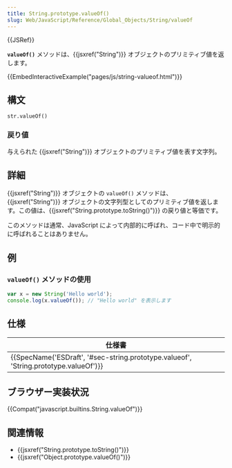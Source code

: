 ```yaml
---
title: String.prototype.valueOf()
slug: Web/JavaScript/Reference/Global_Objects/String/valueOf
---
```


{{JSRef}}

**`valueOf()`** メソッドは、{{jsxref("String")}} オブジェクトのプリミティブ値を返します。

{{EmbedInteractiveExample("pages/js/string-valueof.html")}}

## 構文

```
str.valueOf()
```

### 戻り値

与えられた {{jsxref("String")}} オブジェクトのプリミティブ値を表す文字列。

## 詳細

{{jsxref("String")}} オブジェクトの `valueOf()` メソッドは、{{jsxref("String")}} オブジェクトの文字列型としてのプリミティブ値を返します。この値は、{{jsxref("String.prototype.toString()")}} の戻り値と等価です。

このメソッドは通常、JavaScript によって内部的に呼ばれ、コード中で明示的に呼ばれることはありません。

## 例

### `valueOf()` メソッドの使用

```js
var x = new String('Hello world');
console.log(x.valueOf()); // "Hello world" を表示します
```

## 仕様

| 仕様書                                                                                                           |
| ---------------------------------------------------------------------------------------------------------------- |
| {{SpecName('ESDraft', '#sec-string.prototype.valueof', 'String.prototype.valueOf')}} |

## ブラウザー実装状況

{{Compat("javascript.builtins.String.valueOf")}}

## 関連情報

- {{jsxref("String.prototype.toString()")}}
- {{jsxref("Object.prototype.valueOf()")}}
